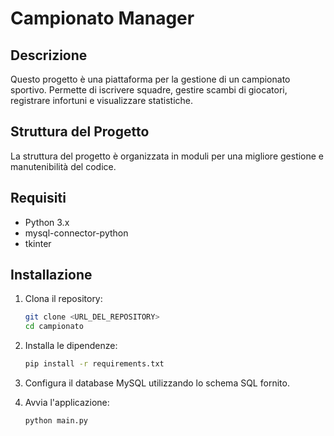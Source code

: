 # Campionato Manager

## Descrizione

Questo progetto è una piattaforma per la gestione di un campionato sportivo. Permette di iscrivere squadre, gestire scambi di giocatori, registrare infortuni e visualizzare statistiche.

## Struttura del Progetto

La struttura del progetto è organizzata in moduli per una migliore gestione e manutenibilità del codice.

## Requisiti

- Python 3.x
- mysql-connector-python
- tkinter

## Installazione

1. Clona il repository:
    ```sh
    git clone <URL_DEL_REPOSITORY>
    cd campionato
    ```

2. Installa le dipendenze:
    ```sh
    pip install -r requirements.txt
    ```

3. Configura il database MySQL utilizzando lo schema SQL fornito.

4. Avvia l'applicazione:
    ```sh
    python main.py
    ```
